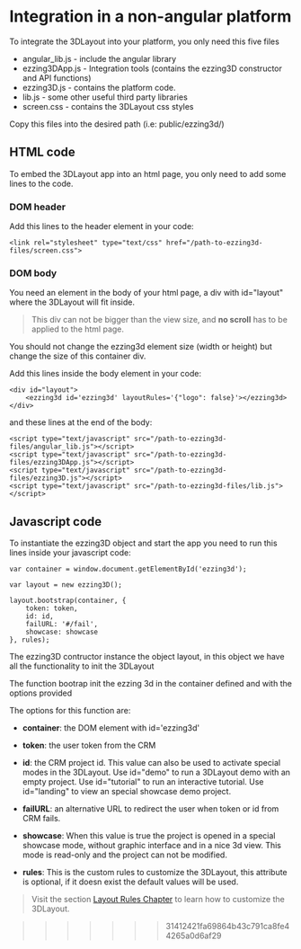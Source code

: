 <div class="page-break"></div>

# Integration in a non-angular platform

To integrate the 3DLayout into your platform, you only need this five files

* angular_lib.js - include the angular library
* ezzing3DApp.js - Integration tools (contains the ezzing3D constructor and  API functions)
* ezzing3D.js    - contains the platform code.
* lib.js         - some other useful third party libraries
* screen.css     - contains the 3DLayout css styles

Copy this files into the desired path (i.e: public/ezzing3d/)

## HTML code

To embed the 3DLayout app into an html page, you only need to add some lines to the code.

### DOM header

Add this lines to the header element in your code:

    <link rel="stylesheet" type="text/css" href="/path-to-ezzing3d-files/screen.css">

### DOM body

You need an element in the body of your html page, a div with id="layout" where the 3DLayout will fit inside.

> This div can not be bigger than the view size, and **no scroll** has to be applied to the html page.

You should not change the ezzing3d element size (width or height) but change the size of this container div.

Add this lines inside the body element in your code:

    <div id="layout">
        <ezzing3d id='ezzing3d' layoutRules='{"logo": false}'></ezzing3d>
    </div>

and these lines at the end of the body:

    <script type="text/javascript" src="/path-to-ezzing3d-files/angular_lib.js"></script>
    <script type="text/javascript" src="/path-to-ezzing3d-files/ezzing3DApp.js"></script>
    <script type="text/javascript" src="/path-to-ezzing3d-files/ezzing3D.js"></script>
    <script type="text/javascript" src="/path-to-ezzing3d-files/lib.js"></script>

## Javascript code

To instantiate the ezzing3D object and start the app you need to run this lines inside your javascript code:

    var container = window.document.getElementById('ezzing3d');

    var layout = new ezzing3D();

    layout.bootstrap(container, {
        token: token,
        id: id,
        failURL: '#/fail',
        showcase: showcase
    }, rules);

The ezzing3D contructor instance the object layout, in this object we have all the functionality to init the 3DLayout

The function bootrap init the ezzing 3d in the container defined and with the options provided

The options for this function are:

* **container**: the DOM element with id='ezzing3d'

* **token**: the user token from the CRM

* **id**: the CRM project id. This value can also be used to activate special modes in the 3DLayout. Use id="demo" to run a 3DLayout demo with an empty project. Use id="tutorial"  to run an interactive tutorial. Use id="landing" to view an special showcase demo project.

* **failURL**: an alternative URL to redirect the user when token or id from CRM fails.

* **showcase**: When this value is true the project is opened in a special showcase mode, without graphic interface and in a nice 3d view. This mode is read-only and the project can not be modified.

* **rules**: This is the custom rules to customize the 3DLayout, this attribute is optional, if it doesn exist the default values will be used.

> Visit the section  [Layout Rules Chapter](#layout-rules) to learn how to customize the 3DLayout.



>>>>>>> 31412421fa69864b43c791ca8fe44265a0d6af29
